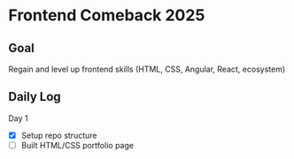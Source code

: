 # Frontend Comeback 2025
## Goal
Regain and level up frontend skills (HTML, CSS, Angular, React, ecosystem)
## Daily Log
Day 1
- [x] Setup repo structure
- [ ] Built HTML/CSS portfolio page